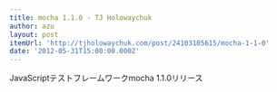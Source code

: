 ```yaml
---
title: mocha 1.1.0 - TJ Holowaychuk
author: azu
layout: post
itemUrl: 'http://tjholowaychuk.com/post/24103105615/mocha-1-1-0'
date: '2012-05-31T15:00:00.000Z'
---
```

JavaScriptテストフレームワークmocha 1.1.0リリース
